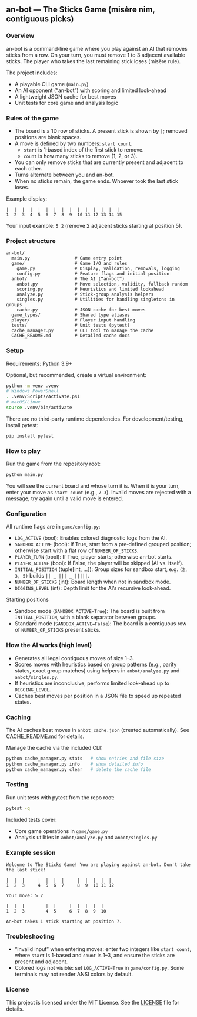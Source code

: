 ## an-bot — The Sticks Game (misère nim, contiguous picks)

### Overview
an-bot is a command‑line game where you play against an AI that removes sticks from a row. On your turn, you must remove 1 to 3 adjacent available sticks. The player who takes the last remaining stick loses (misère rule).

The project includes:
- A playable CLI game (`main.py`)
- An AI opponent (“an-bot”) with scoring and limited look‑ahead
- A lightweight JSON cache for best moves
- Unit tests for core game and analysis logic

### Rules of the game
- The board is a 1D row of sticks. A present stick is shown by `|`; removed positions are blank spaces.
- A move is defined by two numbers: `start count`.
  - `start` is 1‑based index of the first stick to remove.
  - `count` is how many sticks to remove (1, 2, or 3).
- You can only remove sticks that are currently present and adjacent to each other.
- Turns alternate between you and an-bot.
- When no sticks remain, the game ends. Whoever took the last stick loses.

Example display:

```text
|  |  |  |  |  |  |  |  |  |  |  |  |  |  |  
1  2  3  4  5  6  7  8  9  10 11 12 13 14 15
```

Your input example: `5 2` (remove 2 adjacent sticks starting at position 5).

### Project structure
```text
an-bot/
  main.py                 # Game entry point
  game/                   # Game I/O and rules
    game.py               # Display, validation, removals, logging
    config.py             # Feature flags and initial position
  anbot/                  # The AI (“an-bot”)
    anbot.py              # Move selection, validity, fallback random
    scoring.py            # Heuristics and limited lookahead
    analyze.py            # Stick-group analysis helpers
    singles.py            # Utilities for handling singletons in groups
    cache.py              # JSON cache for best moves
  game_types/             # Shared type aliases
  player/                 # Player input handling
  tests/                  # Unit tests (pytest)
  cache_manager.py        # CLI tool to manage the cache
  CACHE_README.md         # Detailed cache docs
```

### Setup
Requirements: Python 3.9+

Optional, but recommended, create a virtual environment:

```bash
python -m venv .venv
# Windows PowerShell
. .venv/Scripts/Activate.ps1
# macOS/Linux
source .venv/bin/activate
```

There are no third‑party runtime dependencies. For development/testing, install pytest:

```bash
pip install pytest
```

### How to play
Run the game from the repository root:

```bash
python main.py
```

You will see the current board and whose turn it is. When it is your turn, enter your move as `start count` (e.g., `7 3`). Invalid moves are rejected with a message; try again until a valid move is entered.

### Configuration
All runtime flags are in `game/config.py`:
- `LOG_ACTIVE` (bool): Enables colored diagnostic logs from the AI.
- `SANDBOX_ACTIVE` (bool): If True, start from a pre‑defined grouped position; otherwise start with a flat row of `NUMBER_OF_STICKS`.
- `PLAYER_TURN` (bool): If True, player starts; otherwise an-bot starts.
- `PLAYER_ACTIVE` (bool): If False, the player will be skipped (AI vs. itself).
- `INITIAL_POSITION` (tuple[int, ...]): Group sizes for sandbox start, e.g. `(2, 3, 5)` builds `|| _ ||| _ |||||`.
- `NUMBER_OF_STICKS` (int): Board length when not in sandbox mode.
- `DIGGING_LEVEL` (int): Depth limit for the AI’s recursive look‑ahead.

Starting positions
- Sandbox mode (`SANDBOX_ACTIVE=True`): The board is built from `INITIAL_POSITION`, with a blank separator between groups.
- Standard mode (`SANDBOX_ACTIVE=False`): The board is a contiguous row of `NUMBER_OF_STICKS` present sticks.

### How the AI works (high level)
- Generates all legal contiguous moves of size 1–3.
- Scores moves with heuristics based on group patterns (e.g., parity states, exact group matches) using helpers in `anbot/analyze.py` and `anbot/singles.py`.
- If heuristics are inconclusive, performs limited look‑ahead up to `DIGGING_LEVEL`.
- Caches best moves per position in a JSON file to speed up repeated states.

### Caching
The AI caches best moves in `anbot_cache.json` (created automatically). See [CACHE_README.md](CACHE_README.md) for details.

Manage the cache via the included CLI:

```bash
python cache_manager.py stats   # show entries and file size
python cache_manager.py info    # show detailed info
python cache_manager.py clear   # delete the cache file
```

### Testing
Run unit tests with pytest from the repo root:

```bash
pytest -q
```

Included tests cover:
- Core game operations in `game/game.py`
- Analysis utilities in `anbot/analyze.py` and `anbot/singles.py`

### Example session
```text
Welcome to The Sticks Game! You are playing against an-bot. Don't take the last stick!

|  |  |     |  |  |  |     |  |  |  |  |  
1  2  3     4  5  6  7     8  9  10 11 12

Your move: 5 2

|  |  |        |  |     |  |  |  |  |  
1  2  3        4  5     6  7  8  9  10

An-bot takes 1 stick starting at position 7.
```

### Troubleshooting
- “Invalid input” when entering moves: enter two integers like `start count`, where `start` is 1-based and `count` is 1–3, and ensure the sticks are present and adjacent.
- Colored logs not visible: set `LOG_ACTIVE=True` in `game/config.py`. Some terminals may not render ANSI colors by default.

### License
This project is licensed under the MIT License. See the [LICENSE](LICENSE) file for details.
